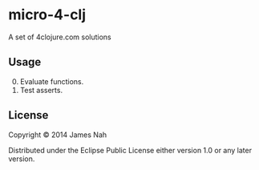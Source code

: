 # micro-4-clj

A set of 4clojure.com solutions

## Usage

0) Evaluate functions.
1) Test asserts.

## License

Copyright © 2014 James Nah

Distributed under the Eclipse Public License either version 1.0 or any later version.
